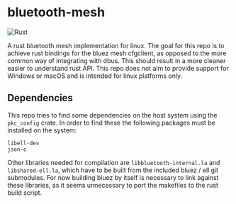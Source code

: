# bluetooth-mesh

![Rust](https://github.com/mfiumara/ble-mesh/workflows/Rust/badge.svg)

A rust bluetooth mesh implementation for linux. The goal for this repo is to achieve rust bindings for the bluez mesh cfgclient, as opposed to the more common way of integrating with dbus. This should result in a more cleaner easier to understand rust API. This repo does not aim to provide support for Windows or macOS and is intended for linux platforms only.

## Dependencies

This repo tries to find some dependencies on the host system using the `pkc_config` crate. In order to find these the following packages must be installed on the system:

```
libell-dev
json-c
```

Other libraries needed for compilation are `libbluetooth-internal.la` and `libshared-ell.la`, which have to be built from the included bluez / ell git submodules. For now building bluez by itself is necessary to link against these libraries, as it seems unnecessary to port the makefiles to the rust build script.
